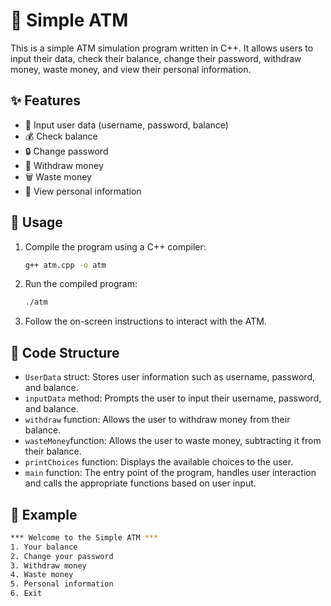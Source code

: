 # 🏧 Simple ATM

This is a simple ATM simulation program written in C++. It allows users to input their data, check their balance, change their password, withdraw money, waste money, and view their personal information.

## ✨ Features

- 📝 Input user data (username, password, balance)
- 💰 Check balance
- 🔒 Change password
- 💸 Withdraw money
- 🗑️ Waste money
- 👤 View personal information

## 🚀 Usage

1. Compile the program using a C++ compiler:
    ```sh
    g++ atm.cpp -o atm
    ```

2. Run the compiled program:
    ```sh
    ./atm
    ```

3. Follow the on-screen instructions to interact with the ATM.

## 📂 Code Structure

- `UserData` struct: Stores user information such as username, password, and balance.
- `inputData` method: Prompts the user to input their username, password, and balance.
- `withdraw`  function: Allows the user to withdraw money from their balance.
- `wasteMoney`function: Allows the user to waste money, subtracting it from their balance.
- `printChoices` function: Displays the available choices to the user.
- `main` function: The entry point of the program, handles user interaction and calls the appropriate functions based on user input.

## 📝 Example

```sh
*** Welcome to the Simple ATM ***
1. Your balance
2. Change your password
3. Withdraw money
4. Waste money
5. Personal information
6. Exit
